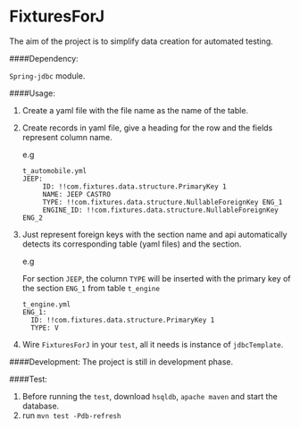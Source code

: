 FixturesForJ
============

The aim of the project is to simplify data creation for automated testing.

####Dependency:

`Spring-jdbc` module.

####Usage:

1. Create a yaml file with the file name as the name of the table.
2. Create records in yaml file, give a heading for the row and the fields represent column name.

   e.g 
   ````
   t_automobile.yml
   JEEP:
        ID: !!com.fixtures.data.structure.PrimaryKey 1
        NAME: JEEP CASTRO
        TYPE: !!com.fixtures.data.structure.NullableForeignKey ENG_1
        ENGINE_ID: !!com.fixtures.data.structure.NullableForeignKey ENG_2
   ````     
3. Just represent foreign keys with the section name and api automatically detects its corresponding table (yaml files) and the section.

   e.g

   For section ````JEEP````, the column ````TYPE```` will be inserted with the primary key of the section ````ENG_1```` from table ```t_engine```

   ````
   t_engine.yml
   ENG_1:
     ID: !!com.fixtures.data.structure.PrimaryKey 1
     TYPE: V
   ````  
4. Wire `FixturesForJ` in your `test`, all it needs is instance of `jdbcTemplate`.

   
####Development:
   The project is still in development phase.
   
####Test:
   
   1. Before running the ```test```, download ```hsqldb```, ```apache maven``` and start the database.
   2. run ```mvn test -Pdb-refresh```
